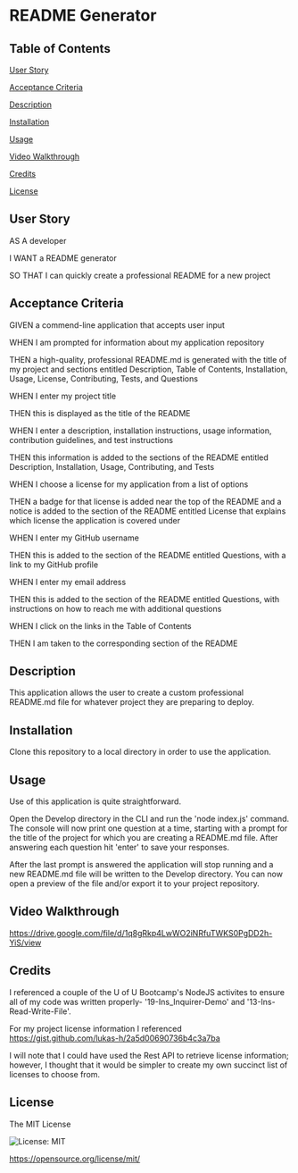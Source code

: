 # README Generator

## Table of Contents
[User Story](#user-story)

[Acceptance Criteria](#acceptance-criteria)

[Description](#description)

[Installation](#installation)

[Usage](#usage)

[Video Walkthrough](#video-walkthrough)

[Credits](#credits)

[License](#license)

## User Story
AS A developer

I WANT a README generator

SO THAT I can quickly create a professional README for a new project

## Acceptance Criteria

GIVEN a commend-line application that accepts user input

WHEN I am prompted for information about my application repository

THEN a high-quality, professional README.md is generated with the title of my project and sections entitled Description, Table of Contents, Installation, Usage, License, Contributing, Tests, and Questions

WHEN I enter my project title

THEN this is displayed as the title of the README

WHEN I enter a description, installation instructions, usage information, contribution guidelines, and test instructions

THEN this information is added to the sections of the README entitled Description, Installation, Usage, Contributing, and Tests

WHEN I choose a license for my application from a list of options

THEN a badge for that license is added near the top of the README and a notice is added to the section of the README entitled License that explains which license the application is covered under

WHEN I enter my GitHub username

THEN this is added to the section of the README entitled Questions, with a link to my GitHub profile

WHEN I enter my email address

THEN this is added to the section of the README entitled Questions, with instructions on how to reach me with additional questions

WHEN I click on the links in the Table of Contents

THEN I am taken to the corresponding section of the README

## Description
This application allows the user to create a custom professional README.md file for whatever project  they are preparing to deploy.

## Installation
Clone this repository to a local directory in order to use the application.

## Usage
Use of this application is quite straightforward. 

Open the Develop directory in the CLI and run the 'node index.js' command. The console will now print one question at a time, starting with a prompt for the title of the project for which you are creating a README.md file. After answering each question hit 'enter' to save your responses.

After the last prompt is answered the application will stop running and a new README.md file will be written to the Develop directory. You can now open a preview of the file and/or export it to your project repository.

## Video Walkthrough
https://drive.google.com/file/d/1q8gRkp4LwWO2iNRfuTWKS0PgDD2h-YiS/view

## Credits
I referenced a couple of the U of U Bootcamp's NodeJS activites to ensure all of my code was written properly- '19-Ins_Inquirer-Demo' and '13-Ins-Read-Write-File'.

For my project license information I referenced https://gist.github.com/lukas-h/2a5d00690736b4c3a7ba

I will note that I could have used the Rest API to retrieve license information; however, I thought that it would be simpler to create my own succinct list of licenses to choose from.

## License
The MIT License

![License: MIT](https://img.shields.io/badge/License-MIT-yellow.svg)

https://opensource.org/license/mit/

